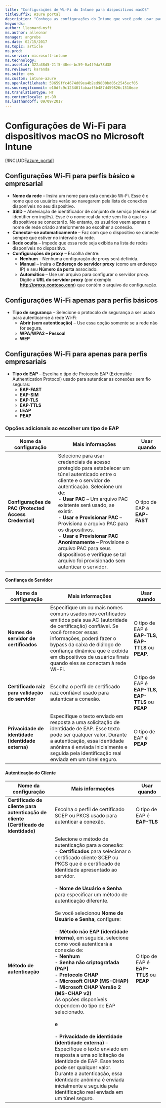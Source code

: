 ```yaml
---
title: "Configurações de Wi-Fi do Intune para dispositivos macOS"
titleSuffix: Azure portal
description: "Conheça as configurações do Intune que você pode usar para configurar as conexões Wi-Fi em dispositivos macOS."
keywords: 
author: lleonard-msft
ms.author: alleonar
manager: angrobe
ms.date: 02/15/2017
ms.topic: article
ms.prod: 
ms.service: microsoft-intune
ms.technology: 
ms.assetid: 322a38d5-21f5-48ee-bc59-0a4f9da78d38
ms.reviewer: karanda
ms.suite: ems
ms.custom: intune-azure
ms.openlocfilehash: 59659ffc4674d09ea4b2ed9800bd05c2545ecf05
ms.sourcegitcommit: e10dfc9c123401fabaaf5b487d459826c1510eae
ms.translationtype: HT
ms.contentlocale: pt-BR
ms.lasthandoff: 09/09/2017
---
```

# <a name="wi-fi-settings-for-macos-devices-in-microsoft-intune"></a>Configurações de Wi-Fi para dispositivos macOS no Microsoft Intune

[!INCLUDE[azure_portal](./includes/azure_portal.md)]

## <a name="wi-fi-settings-for-basic-and-enterprise-profiles"></a>Configurações Wi-Fi para perfis básico e empresarial

- **Nome da rede** – Insira um nome para esta conexão Wi-Fi. Esse é o nome que os usuários verão ao navegarem pela lista de conexões disponíveis no seu dispositivo.
- **SSID** – Abreviação de identificador de conjunto de serviço (service set identifier em inglês). Esse é o nome real da rede sem fio à qual os dispositivos se conectarão. No entanto, os usuários veem apenas o nome de rede criado anteriormente ao escolher a conexão.
- **Conectar-se automaticamente** – Faz com que o dispositivo se conecte sempre que estiver no intervalo da rede.
- **Rede oculta** – Impede que essa rede seja exibida na lista de redes disponíveis no dispositivo.
- **Configurações de proxy** – Escolha dentre:
    - **Nenhum** – Nenhuma configuração de proxy será definida.
    - **Manual** – Insira o **Endereço do servidor proxy** (como um endereço IP) e seu **Número da porta** associado.
    - **Automático** – Use um arquivo para configurar o servidor proxy. Digite a **URL do servidor proxy** (por exemplo **http://proxy.contoso.com**) que contém o arquivo de configuração.

## <a name="wi-fi-settings-for-basic-profiles-only"></a>Configurações Wi-Fi apenas para perfis básicos

- **Tipo de segurança** – Selecione o protocolo de segurança a ser usado para autenticar-se à rede Wi-Fi:
    - **Abrir (sem autenticação)** – Use essa opção somente se a rede não for segura.
    - **WPA/WPA2 – Pessoal**
    - **WEP**

## <a name="wi-fi-settings-for-enterprise-profiles-only"></a>Configurações Wi-Fi para apenas para perfis empresariais

- **Tipo de EAP** – Escolha o tipo de Protocolo EAP (Extensible Authentication Protocol) usado para autenticar as conexões sem fio seguras:
    - **EAP-FAST**
    - **EAP-SIM**
    - **EAP-TLS**
    - **EAP-TTLS**
    - **LEAP**
    - **PEAP**

### <a name="further-options-when-you-choose-an-eap-type"></a>Opções adicionais ao escolher um tipo de EAP


|Nome da configuração|Mais informações|Usar quando|
|--------------|-------------|----------|
|**Configurações de PAC (Protected Access Credential)**|Selecione para usar credenciais de acesso protegido para estabelecer um túnel autenticado entre o cliente e o servidor de autenticação. Selecione um de:<br>- **Usar PAC** – Um arquivo PAC existente será usado, se existir.<br>- **Usar e Provisionar PAC** – Provisiona o arquivo PAC para os dispositivos.<br>- **Usar e Provisionar PAC Anonimamente** – Provisione o arquivo PAC para seus dispositivos e verifique se tal arquivo foi provisionado sem autenticar o servidor.|O tipo de EAP é **EAP-FAST**|

#### <a name="server-trust"></a>Confiança do Servidor


|Nome da configuração|Mais informações|Usar quando|
|--------------|-------------|----------|
|**Nomes de servidor de certificados**|Especifique um ou mais nomes comuns usados nos certificados emitidos pela sua AC (autoridade de certificação) confiável. Se você fornecer essas informações, poderá fazer o bypass da caixa de diálogo de confiança dinâmica que é exibida em dispositivos de usuários finais quando eles se conectam à rede Wi-Fi.|O tipo de EAP é **EAP-TLS**, **EAP-TTLS** ou **PEAP**.|
|**Certificado raiz para validação do servidor**|Escolha o perfil de certificado raiz confiável usado para autenticar a conexão. |O tipo de EAP é **EAP-TLS**, **EAP-TTLS** ou **PEAP**|
|**Privacidade de identidade (identidade externa)**|Especifique o texto enviado em resposta a uma solicitação de identidade de EAP. Esse texto pode ser qualquer valor. Durante a autenticação, essa identidade anônima é enviada inicialmente e seguida pela identificação real enviada em um túnel seguro.|O tipo de EAP é **PEAP**|


#### <a name="client-authentication"></a>Autenticação do Cliente


|Nome da configuração|Mais informações|Usar quando|
|--------------|-------------|----------|
|**Certificado de cliente para autenticação de cliente (Certificado de identidade)**|Escolha o perfil de certificado SCEP ou PKCS usado para autenticar a conexão.|O tipo de EAP é **EAP-TLS**|
|**Método de autenticação**|Selecione o método de autenticação para a conexão:<br>- **Certificados** para selecionar o certificado cliente SCEP ou PKCS que é o certificado de identidade apresentado ao servidor.<br><br>- **Nome de Usuário e Senha** para especificar um método de autenticação diferente. <br><br>Se você selecionou **Nome de Usuário e Senha**, configure:<br><br>-  **Método não EAP (identidade interna)**, em seguida, selecione como você autenticará a conexão de:<br>- **Nenhum**<br>- **Senha não criptografada (PAP)**<br>- **Protocolo CHAP**<br>- **Microsoft CHAP (MS-CHAP)**<br>- **Microsoft CHAP Versão 2 (MS-CHAP v2)**<br>As opções disponíveis dependem do tipo de EAP selecionado.<br><br>**e**<br><br>- **Privacidade de identidade (identidade externa)** – Especifique o texto enviado em resposta a uma solicitação de identidade de EAP. Esse texto pode ser qualquer valor. Durante a autenticação, essa identidade anônima é enviada inicialmente e seguida pela identificação real enviada em um túnel seguro.|O tipo de EAP é **EAP-TTLS** ou **PEAP**|
